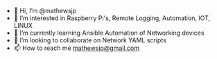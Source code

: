 - 👋 Hi, I’m @mathewsjp
- 👀 I’m interested in Raspberry Pi's, Remote Logging, Automation, IOT, LINUX
- 🌱 I’m currently learning Ansible Automation of Networking devices
- 💞️ I’m looking to collaborate on Network YAML scripts
- 📫 How to reach me mathewsjp@gmail.com

<!---
mathewsjp/mathewsjp is a ✨ special ✨ repository because its `README.md` (this file) appears on your GitHub profile.
You can click the Preview link to take a look at your changes.
--->
